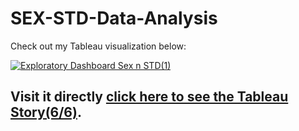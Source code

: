 # SEX-STD-Data-Analysis

Check out my Tableau visualization below:

[![Exploratory Dashboard Sex n STD(1)](https://github.com/rishabh11336/SEX-STD-Data-Analysis-/assets/67859818/23247456-df4c-47d0-9d31-cbdcf0d39ff1)](https://public.tableau.com/views/ExploratoryDashboardSexnSTD/ExploratoryDashboardSexnSTD)

## Visit it directly [click here to see the Tableau Story(6/6)](https://public.tableau.com/views/SexnSTD/SexnSTD?:language=en-US&:sid=&:display_count=n&:origin=viz_share_link).

